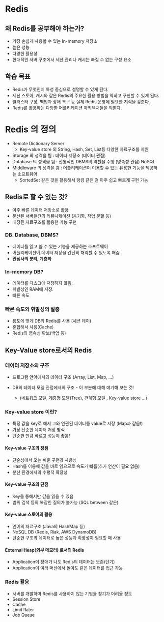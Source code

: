 # Redis

## 왜 Redis를 공부해야 하는가? 
- 가장 손쉽게 사용할 수 있는 In-memory 저장소
- 높은 성능
- 다양한 활용성
- 현대적인 서버 구조에서 세션 관리나 캐시는 빠질 수 없는 구성 요소


## 학습 목표 
- Redis가 무엇인지 특성 중심으로 설명할 수 있게 된다.
- 세션 스토어, 캐시와 같은 Redis의 주요한 활용 방법을 익히고 구현할 수 있게 된다.
- 클러스터 구성, 백업과 장애 복구 등 실제 Redis 운영에 필요한 지식을 갖춘다.
- Redis를 활용하는 다양한 어플리케이션 아키텍처들을 익힌다.


# Redis 의 정의
- Remote Dictionary Server
  - Key-value store 외 String, Hash, Set, List등 다양한 자료구조를 지원
- Storage 의 성격을 띔 : 데이터 저장소 (데이터 관점)
- Database 의 성격을 띔 : 전통적인 DBMS의 역할을 수행 (영속성 관점) NoSQL
- Middleware 의 성격을 띔 : 어플리케이션이 이용할 수 있는 유용한 기능을 제공하는 소프트웨어
  - SortedSet 같은 것을 활용해서 랭킹 같은 걸 아주 쉽고 빠르게 구현 가능 

## Redis로 할 수 있는 것? 
- 아주 빠른 데이터 저장소로 활용
- 분산된 서버들간의 커뮤니케이션 (동기화, 작업 분할 등)
- 내장된 자료구조를 활용한 기능 구현 

### DB. Database, DBMS?
- 데이터를 읽고 쓸 수 있는 기능을 제공하는 소프트웨어
- 어플리케이션이 데이터 저장을 간단히 처리할 수 있도록 해줌
- **관심사의 분리, 계층화**

### In-memory DB? 
- 데이터를 디스크에 저장하지 않음.
- 휘발성인 RAM에 저장.
- 빠른 속도 

### 빠른 속도와 휘발성의 절충
- 용도에 맞게 DB와 Redis를 사용 (세션 데이)
- 혼합해서 사용(Cache)
- Redis의 영속성 확보(백업 등)

## Key-Value store로서의 Redis

### 데이터 저장소의 구조 
- 프로그램 언어에서의 데이터 구조 (Array, List, Map, ...)

- DB의 데이터 모델 관점에서의 구조 - 이 부분에 대해 얘기해 보는 것!
  - (네트워크 모델, 계층형 모델(Tree), 관계형 모델 , Key-value store ...)

### Key-value store 이란?
- 특정 값을 key로 해서 그와 연관된 데이터를 value로 저장 (Map과 같음!)
- 가장 단순한 데이터 저장 방식
- 단순한 만큼 빠르고 성능이 좋음!

#### Key-value 구조의 장점
- 단순성에서 오는 쉬운 구현과 사용성
- Hash를 이용해 값을 바로 읽으므로 속도가 빠름(추가 연산이 필요 없음)
- 분산 환경에서의 수평적 확장성

#### Key-value 구조의 단점
- Key를 통해서만 값을 읽을 수 있음
- 범위 검색 등의 복잡한 질의가 불가능 (SQL between 같은)

#### Key-value 스토어의 활용
- 언어의 자료구조 (Java의 HashMap 등)
- NoSQL DB (Redis, Riak, AWS DynamoDB)
- 단순한 구조의 데이터로 높은 성능과 확장성이 필요할 때 사용

#### External Heap(외부 메모리) 로서의 Redis
- Application이 장애가 나도 Redis의 데이터는 보존(단기)
- Application이 여러 머신에서 돌아도 같은 데이터를 접근 가능 

### Redis 활용
- 서버를 개발하며 Redis를 사용하지 않는 기업을 찾기가 어려울 정도 
- Session Store
- Cache
- Limit Rater
- Job Queue

